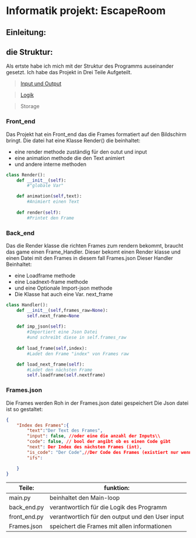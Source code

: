 # Informatik projekt: EscapeRoom

## Einleitung:


## die Struktur:
Als ertste habe ich mich mit der Struktur des Programms auseinander
gesetzt. Ich habe das Projekt in Drei Teile Aufgeteilt. 
> [Input und Output](###Front_end)

> [Logik](###Back_end)

> Storage

### Front_end
Das Projekt hat ein Front_end das die Frames formatiert auf den Bildschirm
bringt. Die datei hat eine Klasse Render() die beinhaltet:

- eine render methode zuständig für den outut und input 
- eine animation methode die den Text animiert
- und andere interne methoden

```python
class Render():
    def __init__(self):
        #"globale Var"

    def animation(self,text):
        #Animiert einen Text
    
    def render(self):
        #Printet den Frame
```
### Back_end
Das die Render klasse die richten Frames zum rendern bekommt,
braucht das game einen Frame_Handler.
Dieser bekomt einen Render klasse und einen Datei mit den Frames in diesem fall Frames.json
Dieser Handler Beinhaltet:
- eine Loadframe methode
- eine Loadnext-frame methode
- und eine Optionale Import-json methode
- Die Klasse hat auch eine Var. next_frame

```python
class Handler():
    def __init__(self,frames_raw=None):
        self.next_frame=None
    
    def imp_json(self):
        #Importiert eine Json Datei
        #und schreibt diese in self.frames_raw
    
    def load_frame(self,index):
        #Ladet den Frame "index" von Frames raw

    def load_next_frame(self):
        #Ladet den nächsten Frame
        self.loadframe(self.nextframe)
```

### Frames.json
Die Frames werden Roh in der Frames.json datei gespeichert
Die Json datei ist so gestaltet:

```json
{
    "Index des Frames":{
        "text":"Der Text des Frames",
        "input": false, //oder eine die anzahl der Inputs\\
        "code": false, // bool der angibt ob es einen Code gibt
        "next": Der Index des nächsten Frames (int),
        "is_code": "Der Code",//Der Code des Frames (existiert nur wenn code != false)
        "ifs":

    }
}
```

| Teile:| funktion:|
|---|---|
|main.py| beinhaltet den Main-loop|
|back_end.py|verantwortlich für die Logik des Programm|
|front_end.py|verantwortlich für den output und den User input|
|Frames.json|speichert die Frames mit allen informationen|
